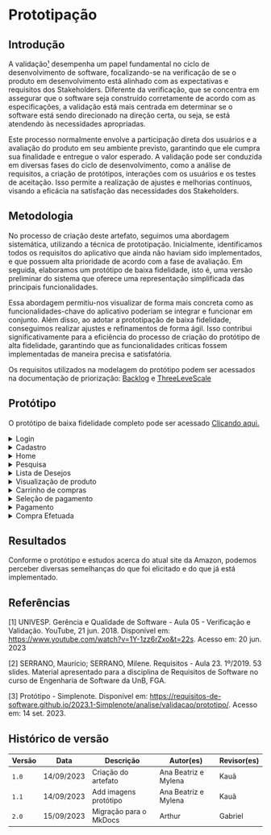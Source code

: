 # Prototipação

## Introdução

A validação[¹](#referencias) desempenha um papel fundamental no ciclo de desenvolvimento de software, focalizando-se na 
verificação de se o produto em desenvolvimento está alinhado com as expectativas e requisitos dos 
Stakeholders. Diferente da verificação, que se concentra em assegurar que o software seja construído 
corretamente de acordo com as especificações, a validação está mais centrada em determinar se o software está 
sendo direcionado na direção certa, ou seja, se está atendendo às necessidades apropriadas.

Este processo normalmente envolve a participação direta dos usuários e a avaliação do produto em seu ambiente 
previsto, garantindo que ele cumpra sua finalidade e entregue o valor esperado. A validação pode ser 
conduzida em diversas fases do ciclo de desenvolvimento, como a análise de requisitos, a criação de 
protótipos, interações com os usuários e os testes de aceitação. Isso permite a realização de ajustes e 
melhorias contínuos, visando a eficácia na satisfação das necessidades dos Stakeholders.

## Metodologia

No processo de criação deste artefato, seguimos uma abordagem sistemática, utilizando a técnica de prototipação. Inicialmente, 
identificamos todos os requisitos do aplicativo que ainda não haviam sido implementados, e que possuem alta prioridade de acordo com a 
fase de avaliação. Em seguida, elaboramos um protótipo de baixa fidelidade, isto é, uma versão preliminar do sistema que oferece uma 
representação simplificada das principais funcionalidades.

Essa abordagem permitiu-nos visualizar de forma mais concreta como as funcionalidades-chave do aplicativo poderiam se integrar e funcionar 
em conjunto. Além disso, ao adotar a prototipação de baixa fidelidade, conseguimos realizar ajustes e refinamentos de forma ágil. Isso 
contribui significativamente para a eficiência do processo de criação do protótipo de alta fidelidade, garantindo que as funcionalidades críticas fossem implementadas de 
maneira precisa e satisfatória.

Os requisitos utilizados na modelagem do protótipo podem ser acessados na documentação de priorização: [Backlog](./Backlog.md) e [ThreeLeveScale](./TLS.md)

## Protótipo

O protótipo de baixa fidelidade completo pode ser acessado [Clicando aqui.](https://www.figma.com/file/9kKNJrO3fww3iSyR2JtSsj/Amazon_grupo_1?type=design&node-id=0%3A1&mode=design&t=QoMcsLMrWRjNeNFr-1)

<details>
  <summary>Login</summary>
  <img src="assets/prototipo/login.png" width="150px" />
 <p>Imagem 1: Tela de login. Fonte: Autoras, 2023</p> 
</details>

<details>
  <summary>Cadastro</summary>
  <img src="assets/prototipo/cadastro.png" width="150px" />
  <p>Imagem 2: Tela de cadastro. Fonte: Autoras, 2023</p> 
</details>

<details>
  <summary>Home</summary>
  <img src="assets/prototipo/home.png" width="150px" />
  <p>Imagem 3: Tela Home. Fonte: Autoras, 2023</p> 
</details>

<details>
  <summary>Pesquisa</summary>
  <img src="assets/prototipo/pesquisa.png" width="150px" />
  <p>Imagem 4: Tela de pesquisa. Fonte: Autoras, 2023</p> 
</details>

<details>
  <summary>Lista de Desejos</summary>
  <img src="assets/prototipo/lista_desejo.png" width="150px" />
  <p>Imagem 5: Tela da lista de desejos. Fonte: Autoras, 2023</p> 
</details>

<details>
  <summary>Visualização de produto</summary>
  <img src="assets/prototipo/visualizar_produtos.png" width="150px" />
  <p>Imagem 6: Tela de visualização de produto. Fonte: Autoras, 2023</p> 
</details>

<details>
  <summary>Carrinho de compras</summary>
  <img src="assets/prototipo/confirmacao_do_pedido.png" width="150px" />
  <p>Imagem 7: Tela do carrinho de compras. Fonte: Autoras, 2023</p> 
</details>

<details>
  <summary>Seleção de pagamento</summary>
  <img src="assets/prototipo/selecao_pagamento.png" width="150px" />
  <p>Imagem 8: Tela da seleção de pagamento. Fonte: Autoras, 2023</p> 
</details>

<details>
  <summary>Pagamento</summary>
  <img src="assets/prototipo/forma_pagamento.png" width="150px" />
  <p>Imagem 9: Tela de pagamento. Fonte: Autoras, 2023</p> 
</details>

<details>
  <summary>Compra Efetuada</summary>
  <img src="assets/prototipo/compra_feita.png" width="150px" />
  <p>Imagem 10: Tela de compra efetuada. Fonte: Autoras, 2023</p> 
</details>

## Resultados

Conforme o protótipo e estudos acerca do atual site da Amazon, podemos perceber diversas semelhanças do que foi elicitado e do que já está implementado.

## Referências

[1] UNIVESP. Gerência e Qualidade de Software - Aula 05 - Verificação e Validação. YouTube, 21 jun. 2018. Disponível em: <https://www.youtube.com/watch?v=1Y-1zz6rZxo&t=22s>. Acesso em: 20 jun. 2023

[2] SERRANO, Maurício; SERRANO, Milene. Requisitos - Aula 23. 1º/2019. 53 slides. Material apresentado para a disciplina de Requisitos de Software no curso de Engenharia de Software da UnB, FGA.

[3] Protótipo - Simplenote. Disponível em: <https://requisitos-de-software.github.io/2023.1-Simplenote/analise/validacao/prototipo/>. Acesso em: 14 set. 2023.


## Histórico de versão

| Versão | Data       | Descrição              | Autor(es)            | Revisor(es) |
| ------ | ---------- | ---------------------- | -------------------- | ----------- |
| `1.0`  | 14/09/2023 | Criação do artefato    | Ana Beatriz e Mylena | Kauã        |
| `1.1`  | 14/09/2023 | Add imagens protótipo  | Ana Beatriz e Mylena | Kauã        |
| `2.0`  | 15/09/2023 | Migração para o MkDocs | Arthur               | Gabriel     |
